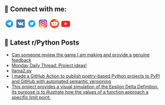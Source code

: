 ## 🔎 Connect with me:
[<img src="https://github.com/bullbesh/bullbesh/blob/main/images/Telegram.png" width="32" height="32" />](https://t.me/bullbesh)
[<img src="https://github.com/bullbesh/bullbesh/blob/main/images/VK.png" width="32" height="32" />](https://vk.com/bullbesh)
[<img src="https://github.com/bullbesh/bullbesh/blob/main/images/Twitter.png" width="32" height="32" />](https://twitter.com/bullbesh1)
[<img src="https://github.com/bullbesh/bullbesh/blob/main/images/Instagram.png" width="32" height="32" />](https://www.instagram.com/bullbesh)
[<img src="https://github.com/bullbesh/bullbesh/blob/main/images/Reddit.png" width="32" height="32" />](https://www.reddit.com/user/bullbesh)
[<img src="https://github.com/bullbesh/bullbesh/blob/main/images/YouTube.png" width="32" height="32" />](https://www.youtube.com/channel/UCtfjRs6uzgq5mfm8S06WTcg)

## 📕 Latest r/Python Posts
<!-- BLOG-POST-LIST:START -->
- [Can someone review the game I am making and provide a genuine feedback](https://www.reddit.com/r/Python/comments/15ql282/can_someone_review_the_game_i_am_making_and/)
- [Monday Daily Thread: Project ideas!](https://www.reddit.com/r/Python/comments/15qehur/monday_daily_thread_project_ideas/)
- [llama2.py](https://www.reddit.com/r/Python/comments/15qbl60/llama2py/)
- [I made a GitHub Action to publish poetry-based Python projects to PyPI and GitHub with automated semantic versioning](https://www.reddit.com/r/Python/comments/15qbh3b/i_made_a_github_action_to_publish_poetrybased/)
- [This project provides a visual simulation of the Epsilon Delta Definition. Its purpose is to illustrate how the values of a function approach a specific limit point.](https://www.reddit.com/r/Python/comments/15qaoo7/this_project_provides_a_visual_simulation_of_the/)
<!-- BLOG-POST-LIST:END -->
